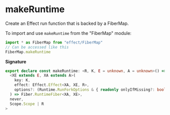 # makeRuntime

Create an Effect run function that is backed by a FiberMap.

To import and use `makeRuntime` from the "FiberMap" module:

```ts
import * as FiberMap from "effect/FiberMap"
// Can be accessed like this
FiberMap.makeRuntime
```

**Signature**

```ts
export declare const makeRuntime: <R, K, E = unknown, A = unknown>() => Effect.Effect<
  <XE extends E, XA extends A>(
    key: K,
    effect: Effect.Effect<XA, XE, R>,
    options?: (Runtime.RunForkOptions & { readonly onlyIfMissing?: boolean | undefined }) | undefined
  ) => Fiber.RuntimeFiber<XA, XE>,
  never,
  Scope.Scope | R
>
```
